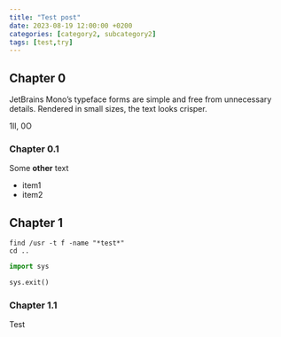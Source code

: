 ```yaml
---
title: "Test post"
date: 2023-08-19 12:00:00 +0200
categories: [category2, subcategory2]
tags: [test,try]
---
```


## Chapter 0

JetBrains Mono’s typeface forms are simple and free from unnecessary details. Rendered in small sizes, the text looks crisper.

1lI, 0O

### Chapter 0.1

Some **other** text

- item1
- item2

## Chapter 1

```
find /usr -t f -name "*test*"
cd ..
```

```python
import sys

sys.exit()
```

### Chapter 1.1

Test
